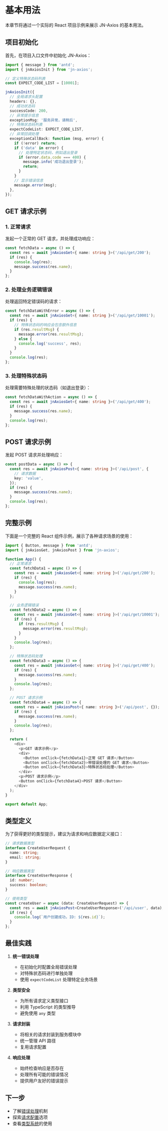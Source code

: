 # 基本用法

本章节将通过一个实际的 React 项目示例来展示 JN-Axios 的基本用法。

## 项目初始化

首先，在项目入口文件中初始化 JN-Axios：

```typescript
import { message } from 'antd';
import { jnAxiosInit } from 'jn-axios';

// 定义特殊状态码列表
const EXPECT_CODE_LIST = [10001];

jnAxiosInit({
  // 全局请求头配置
  headers: {},
  // 成功状态码
  successCode: 200,
  // 异常提示信息
  exceptionMsg: '服务异常，请稍后',
  // 特殊状态码列表
  expectCodeList: EXPECT_CODE_LIST,
  // 异常回调处理
  exceptionCallBack: function (msg, error) {
    if (!error) return;
    if ('data' in error) {
      // 处理特定状态码，例如退出登录
      if (error.data.code === 400) {
        message.info('成功退出登录');
        return;
      }
    }
    // 显示错误信息
    message.error(msg);
  },
});
```

## GET 请求示例

### 1. 正常请求

发起一个正常的 GET 请求，并处理成功响应：

```typescript
const fetchData = async () => {
  const res = await jnAxiosGet<{ name: string }>('/api/get/200');
  if (res) {
    console.log(res);
    message.success(res.name);
  }
};
```

### 2. 处理业务逻辑错误

处理返回特定错误码的请求：

```typescript
const fetchDataWithError = async () => {
  const res = await jnAxiosGet<{ name: string }>('/api/get/10001');
  if (res) {
    // 特殊状态码的响应会包含额外信息
    if (res.resultMsg) {
      message.error(res.resultMsg);
    } else {
      console.log('success', res);
    }
  }
  console.log(res);
};
```

### 3. 处理特殊状态码

处理需要特殊处理的状态码（如退出登录）：

```typescript
const fetchDataWithAction = async () => {
  const res = await jnAxiosGet<{ name: string }>('/api/get/400');
  if (res) {
    message.success(res.name);
  }
  console.log(res);
};
```

## POST 请求示例

发起 POST 请求并处理响应：

```typescript
const postData = async () => {
  const res = await jnAxiosPost<{ name: string }>('/api/post', {
    // 请求数据
    key: 'value',
  });
  if (res) {
    message.success(res.name);
  }
  console.log(res);
};
```

## 完整示例

下面是一个完整的 React 组件示例，展示了各种请求场景的使用：

```typescript
import { Button, message } from 'antd';
import { jnAxiosGet, jnAxiosPost } from 'jn-axios';

function App() {
  // 正常请求
  const fetchData1 = async () => {
    const res = await jnAxiosGet<{ name: string }>('/api/get/200');
    if (res) {
      console.log(res);
      message.success(res.name);
    }
  };

  // 业务逻辑错误
  const fetchData2 = async () => {
    const res = await jnAxiosGet<{ name: string }>('/api/get/10001');
    if (res) {
      if (res.resultMsg) {
        message.error(res.resultMsg);
      }
    }
    console.log(res);
  };

  // 特殊状态码处理
  const fetchData3 = async () => {
    const res = await jnAxiosGet<{ name: string }>('/api/get/400');
    if (res) {
      message.success(res.name);
    }
    console.log(res);
  };

  // POST 请求示例
  const fetchData4 = async () => {
    const res = await jnAxiosPost<{ name: string }>('/api/post', {});
    if (res) {
      message.success(res.name);
    }
    console.log(res);
  };

  return (
    <div>
      <p>GET 请求示例</p>
      <div>
        <Button onClick={fetchData1}>正常 GET 请求</Button>
        <Button onClick={fetchData2}>带错误处理的 GET 请求</Button>
        <Button onClick={fetchData3}>特殊状态码处理</Button>
      </div>
      <p>POST 请求示例</p>
      <Button onClick={fetchData4}>POST 请求</Button>
    </div>
  );
}

export default App;
```

## 类型定义

为了获得更好的类型提示，建议为请求和响应数据定义接口：

```typescript
// 请求数据类型
interface CreateUserRequest {
  name: string;
  email: string;
}

// 响应数据类型
interface CreateUserResponse {
  id: number;
  success: boolean;
}

// 使用类型
const createUser = async (data: CreateUserRequest) => {
  const res = await jnAxiosPost<CreateUserResponse>('/api/user', data);
  if (res) {
    console.log(`用户创建成功，ID: ${res.id}`);
  }
};
```

## 最佳实践

1. **统一错误处理**

   - 在初始化时配置全局错误处理
   - 对特殊状态码进行单独处理
   - 使用 `expectCodeList` 处理特定业务场景

2. **类型安全**

   - 为所有请求定义类型接口
   - 利用 TypeScript 的类型推导
   - 避免使用 `any` 类型

3. **请求封装**

   - 将相关的请求封装到服务模块中
   - 统一管理 API 路径
   - 复用请求配置

4. **响应处理**
   - 始终检查响应是否存在
   - 处理所有可能的错误情况
   - 提供用户友好的错误提示

## 下一步

- 了解[错误处理](./error-handling.md)机制
- 探索[请求配置](./configuration.md)选项
- 查看[类型系统](./typescript.md)的使用
